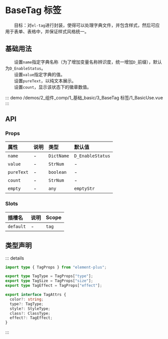 # BaseTag 标签

&emsp;&emsp;目标：对`el-tag`进行封装，使得可以处理字典文件，并包含样式，然后可应用于表单、表格中，并保证样式风格统一。
## 基础用法

&emsp;&emsp;设置`name`指定字典名称（为了增加变量名称辨识度，统一增加`D_`前缀），默认为`D_EnableStatus`。  
&emsp;&emsp;设置`value`指定字典的值。  
&emsp;&emsp;设置`pureText`，以纯文本展示。  
&emsp;&emsp;设置`count`，显示该状态下的徽章数值。

::: demo 
/demos/2_组件_comp/1_基础_basic/3_BaseTag 标签/1_BasicUse.vue
:::


## API 

### Props

|属性|说明|类型|默认值|
|:---|:---|:---|:---|
|`name`|-|`DictName`|`D_EnableStatus`|
|`value`|-|`StrNum`|-|
|`pureText`|-|`boolean`|-|
|`count`|-|`StrNum`|-|
|`empty`|-|`any`|`emptyStr`|

### Slots

|插槽名|说明|Scope|
|:---|:---|:---|
|`default`|-|`tag`|


## 类型声明

::: details


``` ts
import type { TagProps } from "element-plus";

export type TagType = TagProps["type"];
export type TagSize = TagProps["size"];
export type TagEffect = TagProps["effect"];

export interface TagAttrs {
  color?: string;
  type?: TagType;
  style?: StyleType;
  class?: ClassType;
  effect?: TagEffect;
}
```

:::  
